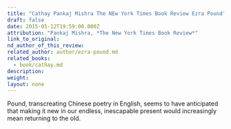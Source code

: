 ```yaml
---
title: "Cathay Pankaj Mishra The NEw York Times Book Review Ezra Pound"
draft: false
date: 2015-05-12T19:59:00.000Z
attribution: "Pankaj Mishra, *The New York Times Book Review*"
link_to_original:
nd_author_of_this_review:
related_author: author/ezra-pound.md
related_books:
  - book/cathay.md
description:
weight:
layout: none
---
```

Pound, transcreating Chinese poetry in English, seems to have anticipated that making it new in our endless, inescapable present would increasingly mean returning to the old.

